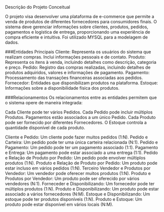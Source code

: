 Descrição do Projeto Conceitual

O projeto visa desenvolver uma plataforma de e-commerce que permite a venda de produtos de diferentes fornecedores para consumidores finais. 
O sistema deve gerenciar informações sobre clientes, produtos, pedidos, pagamentos e logística de entrega, proporcionando uma experiência de compra eficiente e intuitiva.
Foi utilizado MYSQL para a modelagem de dados.


###Entidades Principais
Cliente: Representa os usuários do sistema que realizam compras. Inclui informações pessoais e de contato.
Produto: Representa os itens à venda, incluindo detalhes como descrição, categoria e preço.
Pedido: Registro das compras realizadas, incluindo detalhes de produtos adquiridos, valores e informações de pagamento.
Pagamento: Processamento das transações financeiras associadas aos pedidos.
Fornecedor: Entidades que disponibilizam produtos na plataforma.
Estoque: Informações sobre a disponibilidade física dos produtos.

###Relacionamentos
Os relacionamentos entre as entidades permitem que o sistema opere de maneira integrada:

Cada Cliente pode ter vários Pedidos.
Cada Pedido pode incluir múltiplos Produtos.
Pagamentos estão associados a um único Pedido.
Cada Produto pode ser fornecido por diferentes Fornecedores.
O Estoque controla a quantidade disponível de cada produto.

Cliente e Pedido: Um cliente pode fazer muitos pedidos (1:N).
Pedido e Carteira: Um pedido pode ter uma única carteira relacionada (N:1).
Pedido e Pagamento: Um pedido pode ter um pagamento associado (1:1).
Pagamento e Entrega: Um pagamento pode estar associado a uma entrega (1:1).
Pedido e Relação de Produto por Pedido: Um pedido pode envolver múltiplos produtos (1:N).
Produto e Relação de Produto por Pedido: Um produto pode estar incluso em vários pedidos (1:N).
Terceiro Vendedor e Produtos por Vendedor: Um vendedor pode oferecer muitos produtos (1:N).
Produto e Produtos por Vendedor: Um produto pode ser oferecido por vários vendedores (N:1).
Forneceder e Disponibilizando: Um fornecedor pode ter múltiplos produtos (1:N).
Produto e Disponibilizando: Um produto pode estar associado a vários fornecedores (N:M).
Estoque e Disponibilizando: Um estoque pode ter produtos disponíveis (1:N).
Produto e Estoque: Um produto pode estar disponível em vários locais (N:M).
